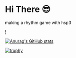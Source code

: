 # Hi There 😎
making a rhythm game with hsp3

[!](http://puoro.ml/images/1x/asset-1.png)

[![Anurag's GitHub stats](https://github-readme-stats.vercel.app/api?username=PiPiTO7273)](https://github.com/anuraghazra/github-readme-stats)

[![trophy](https://github-profile-trophy.vercel.app/?username=PiPiTO7273)](https://github.com/ryo-ma/github-profile-trophy)
